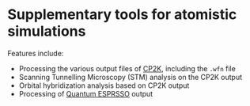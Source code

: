 # Supplementary tools for atomistic simulations

Features include:
* Processing the various output files of [CP2K](https://www.cp2k.org/), including the `.wfn` file 
* Scanning Tunnelling Microscopy (STM) analysis on the CP2K output
* Orbital hybridization analysis based on CP2K output
* Processing of [Quantum ESPRSSO](https://www.quantum-espresso.org/) output
